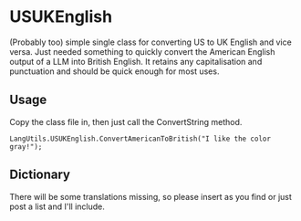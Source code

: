 # USUKEnglish
(Probably too) simple single class for converting US to UK English and vice versa.  Just needed something to quickly convert the American English output of a LLM into British English.  It retains any capitalisation and punctuation and should be quick enough for most uses.

## Usage

Copy the class file in, then just call the ConvertString method.

    LangUtils.USUKEnglish.ConvertAmericanToBritish("I like the color gray!");

## Dictionary

There will be some translations missing, so please insert as you find or just post a list and I'll include.